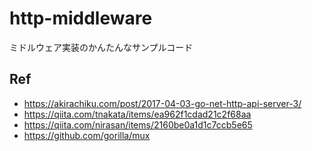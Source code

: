 # http-middleware
ミドルウェア実装のかんたんなサンプルコード
## Ref
- https://akirachiku.com/post/2017-04-03-go-net-http-api-server-3/
- https://qiita.com/tnakata/items/ea962f1cdad21c2f68aa
- https://qiita.com/nirasan/items/2160be0a1d1c7ccb5e65
- https://github.com/gorilla/mux